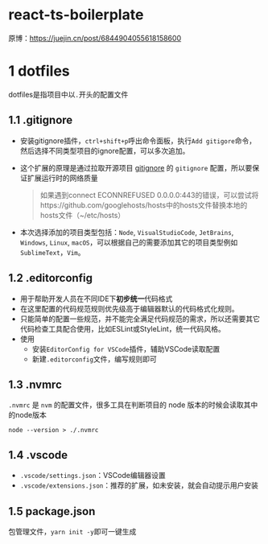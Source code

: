 # react-ts-boilerplate
原博：https://juejin.cn/post/6844904055618158600

# 1 dotfiles

dotfiles是指项目中以`.`开头的配置文件

## 1.1 .gitignore

- 安装gitignore插件，`ctrl+shift+p`呼出命令面板，执行`Add gitigore`命令，然后选择不同类型项目的ignore配置，可以多次追加。

- 这个扩展的原理是通过拉取开源项目 [gitignore](https://link.juejin.cn/?target=https%3A%2F%2Fgithub.com%2Fgithub%2Fgitignore) 的 `gitignore` 配置，所以要保证扩展运行时的网络质量

  > 如果遇到connect ECONNREFUSED 0.0.0.0:443的错误，可以尝试将https://github.com/googlehosts/hosts中的hosts文件替换本地的hosts文件（~/etc/hosts）

- 本次选择添加的项目类型包括：`Node`, `VisualStudioCode`, `JetBrains`, `Windows`, `Linux`, `macOS`，可以根据自己的需要添加其它的项目类型例如 `SublimeText`，`Vim`。

## 1.2 .editorconfig

- 用于帮助开发人员在不同IDE下**初步统一**代码格式
- 在这里配置的代码规范规则优先级高于编辑器默认的代码格式化规则。
- 只能简单的配置一些规范，并不能完全满足代码规范的需求，所以还需要其它代码检查工具配合使用，比如ESLint或StyleLint，统一代码风格。
- 使用
  - 安装`EditorConfig for VSCode`插件，辅助VSCode读取配置
  - 新建`.editorconfig`文件，编写规则即可

## 1.3 .nvmrc

`.nvmrc` 是 `nvm` 的配置文件，很多工具在判断项目的 node 版本的时候会读取其中的node版本

```shell
node --version > ./.nvmrc
```

## 1.4 .vscode

- `.vscode/settings.json`：VSCode编辑器设置
- `.vscode/extensions.json`：推荐的扩展，如未安装，就会自动提示用户安装

## 1.5 package.json

包管理文件，`yarn init -y`即可一键生成
